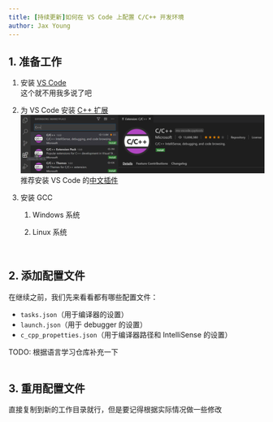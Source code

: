 ```yaml
---
title: [持续更新]如何在 VS Code 上配置 C/C++ 开发环境
author: Jax Young
---
```


## 1. 准备工作
1. 安装 [VS Code](https://code.visualstudio.com/download)  
    这个就不用我多说了吧  

2. 为 VS Code 安装 [C++ 扩展](https://marketplace.visualstudio.com/items?itemName=ms-vscode.cpptools)  
    ![C++ 扩展](../assets/images/cpp-extension.png)  
    推荐安装 VS Code 的[中文插件](TODO)

3. 安装 GCC
    1. Windows 系统  

    2. Linux 系统  

<br>

## 2. 添加配置文件
在继续之前，我们先来看看都有哪些配置文件：  
- `tasks.json`（用于编译器的设置）  
- `launch.json`（用于 debugger 的设置）  
- `c_cpp_propetties.json`（用于编译器路径和 IntelliSense 的设置）  

TODO: 根据语言学习仓库补充一下  
<br>

## 3. 重用配置文件
直接复制到新的工作目录就行，但是要记得根据实际情况做一些修改  